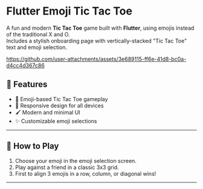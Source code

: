 # Flutter Emoji Tic Tac Toe 

A fun and modern **Tic Tac Toe** game built with **Flutter**, using emojis instead of the traditional X and O.  
Includes a stylish onboarding page with vertically-stacked "Tic Tac Toe" text and emoji selection.

https://github.com/user-attachments/assets/3e689115-ff6e-41d8-bc0a-d4cc4d367c86


## 🚀 Features
- 🎨 Emoji-based Tic Tac Toe gameplay
- 📱 Responsive design for all devices
- 🖌 Modern and minimal UI
- ✨ Customizable emoji selections

---

## 🎯 How to Play
1. Choose your emoji in the emoji selection screen.
2. Play against a friend in a classic 3x3 grid.
3. First to align 3 emojis in a row, column, or diagonal wins!

---

